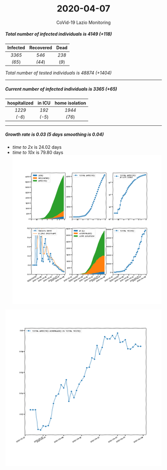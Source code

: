 <div align='center'>

# 2020-04-07
CoVid-19 Lazio Monitoring
</div>

##### Total number of infected individuals is 4149 (+118)
Infected | Recovered | Dead
:---: | :---: | :---:
*3365* | *546* | *238*
*(65*) | *(44*) | (*9*)

*Total number of tested individuals is 48874 (+1404)*
***
##### Current number of infected individuals is 3365 (+65)
hospitalized | in ICU | home isolation
:---: | :---: | :---:
*1229* |*192* |*1944*
*(-6*) |*(-5*) |*(76*)
***
##### Growth rate is 0.03 (5 days smoothing is 0.04)
- *time to 2x* is 24.02 days
- *time to 10x* is 79.80 days
![stats][stats]

![infected_normalized][infected_normalized]

[stats]: stats_Lazio.png
[infected_normalized]: infected_normalized_Lazio.png
